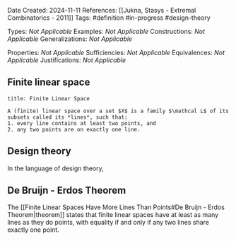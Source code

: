 Date Created: 2024-11-11
References: [[Jukna, Stasys - Extremal Combinatorics - 2011]]
Tags: #definition #in-progress #design-theory 

Types: <i>Not Applicable</i>
Examples: <i>Not Applicable</i>
Constructions: <i>Not Applicable</i>
Generalizations: <i>Not Applicable</i>

Properties: <i>Not Applicable</i>
Sufficiencies: <i>Not Applicable</i>
Equivalences: <i>Not Applicable</i>
Justifications: <i>Not Applicable</i>

## Finite linear space

```ad-definition
title: Finite Linear Space

A (finite) linear space over a set $X$ is a family $\mathcal L$ of its subsets called its *lines*, such that:
1. every line contains at least two points, and
2. any two points are on exactly one line.

```

## Design theory

In the language of design theory, 

## De Bruijn - Erdos Theorem

The [[Finite Linear Spaces Have More Lines Than Points#De Bruijn - Erdos Theorem|theorem]] states that finite linear spaces have at least as many lines as they do points, with equality if and only if any two lines share exactly one point.